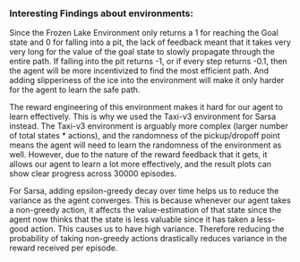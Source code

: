 ### Interesting Findings about environments:
Since the Frozen Lake Environment only returns a 1 for reaching the Goal state and 0 for falling into a pit, the lack of feedback meant that it takes very very long for the value of the goal state to slowly propagate through the entire path. If falling into the pit returns -1, or if every step returns -0.1, then the agent will be more incentivized to find the most efficient path. And adding slipperiness of the ice into the environment will make it only harder for the agent to learn the safe path.

The reward engineering of this environment makes it hard for our agent to learn effectively. This is why we used the Taxi-v3 environment for Sarsa instead. The Taxi-v3 environment is arguably more complex (larger number of total states * actions), and the randomness of the pickup/dropoff point means the agent will need to learn the randomness of the environment as well. However, due to the nature of the reward feedback that it gets, it allows our agent to learn a lot more effectively, and the result plots can show clear progress across 30000 episodes.

For Sarsa, adding epsilon-greedy decay over time helps us to reduce the variance as the agent converges. This is because whenever our agent takes a non-greedy action, it affects the value-estimation of that state since the agent now thinks that the state is less valuable since it has taken a less-good action. This causes us to have high variance. Therefore reducing the probability of taking non-greedy actions drastically reduces variance in the reward received per episode.

